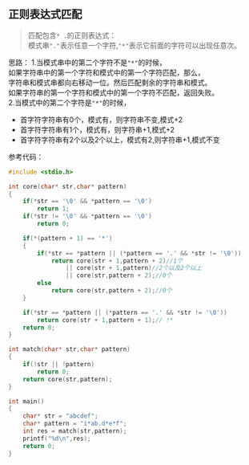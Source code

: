 ## 正则表达式匹配
> 匹配包含`* .`的正则表达式：  
> 模式串`"."`表示任意一个字符,`"*"`表示它前面的字符可以出现任意次。  

思路：
1.当模式串中的第二个字符不是`"*"`的时候，  
如果字符串中的第一个字符和模式中的第一个字符匹配，那么，  
字符串和模式串都向右移动一位。然后匹配剩余的字符串和模式。  
如果字符串的第一个字符和模式中的第一个字符不匹配，返回失败。  
2.当模式中的第二个字符是`"*"`的时候，  
- 首字符字符串有0个，模式有，则字符串不变,模式+2  
- 首字符字符串有1个，模式有，则字符串+1,模式+2  
- 首字符字符串有2个以及2个以上，模式有2,则字符串+1,模式不变  

参考代码：
```c
#include <stdio.h>

int core(char* str,char* pattern)
{
	if(*str == '\0' && *pattern == '\0')
		return 1;
	if(*str != '\0' && *pattern == '\0')
		return 0;

	if(*(pattern + 1) == '*')
	{
		if(*str == *pattern || (*pattern == '.' && *str != '\0'))
			return core(str + 1,pattern + 2)//1个
				|| core(str + 1,pattern)//2个以及2个以上
				|| core(str,pattern + 2);//0个
		else
			return core(str,pattern + 2);//0个
	}

	if(*str == *pattern || (*pattern == '.' && *str != '\0'))
		return core(str + 1,pattern + 1);// !*
	return 0;
}

int match(char* str,char* pattern)
{
	if(!str || !pattern)
		return 0;
	return core(str,pattern);
}

int main()
{
	char* str = "abcdef";
	char* pattern = "i*ab.d*e*f";
	int res = match(str,pattern);
	printf("%d\n",res);
	return 0;
}

```
